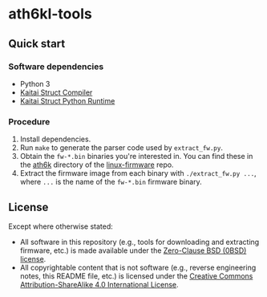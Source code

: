 # ath6kl-tools


## Quick start

### Software dependencies

* Python 3
* [Kaitai Struct Compiler][ksc]
* [Kaitai Struct Python Runtime][kspr]

### Procedure

1. Install dependencies.
2. Run `make` to generate the parser code used by `extract_fw.py`.
3. Obtain the `fw-*.bin` binaries you're interested in. You can find
   these in the [ath6k][ath6k] directory of the
   [linux-firmware][linux-firmware] repo.
4. Extract the firmware image from each binary with
   `./extract_fw.py ...`, where `...` is the name of the `fw-*.bin`
   firmware binary.


## License

Except where otherwise stated:

* All software in this repository (e.g., tools for downloading and extracting
  firmware, etc.) is made available under the
  [Zero-Clause BSD (0BSD) license][license].
* All copyrightable content that is not software (e.g., reverse engineering
  notes, this README file, etc.) is licensed under the
  [Creative Commons Attribution-ShareAlike 4.0 International License][cc-by-sa].


[ksc]: https://github.com/kaitai-io/kaitai_struct_compiler
[kspr]: https://github.com/kaitai-io/kaitai_struct_python_runtime
[ath6k]: https://git.kernel.org/pub/scm/linux/kernel/git/firmware/linux-firmware.git/tree/ath6k
[linux-firmware]: https://git.kernel.org/pub/scm/linux/kernel/git/firmware/linux-firmware.git/
[license]: LICENSE.txt
[cc-by-sa]: https://creativecommons.org/licenses/by-sa/4.0/
